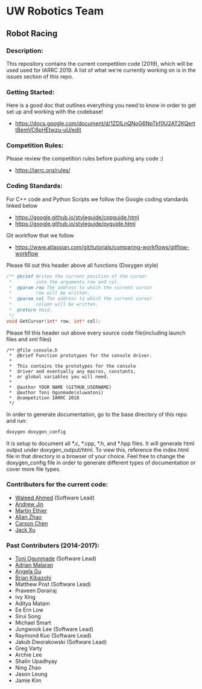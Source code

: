 # UW Robotics Team
## Robot Racing

### Description:
This repository contains the current competition code (2019), which will be used used for IARRC 2019. A list of what we're currently working on is in the issues section of this repo.

### Getting Started:
Here is a good doc that outlines everything you need to know in order to get set up and working with the codebase!
* https://docs.google.com/document/d/1ZDILnQNoG6NpTkf0U2AT2KQerttBemVC6pHEtwzu-uU/edit

### Competition Rules:
Please review the competition rules before pushing any code :)
* https://iarrc.org/rules/

### Coding Standards:
For C++ code and Python Scripts we follow the Google coding standards linked below
* https://google.github.io/styleguide/cppguide.html
* https://google.github.io/styleguide/pyguide.html

Git workflow that we follow
* https://www.atlassian.com/git/tutorials/comparing-workflows/gitflow-workflow

Please fill out this header above all functions (Doxygen style)
``` cpp
/** @brief Writes the current position of the cursor
 *         into the arguments row and col.
 *  @param row The address to which the current cursor
 *         row will be written.
 *  @param col The address to which the current cursor
 *         column will be written.
 *  @return Void.
 */
void GetCursor(int* row, int* col);
```
Please fill this header out above every source code file(including launch files and xml files)
```
/** @file console.h
 *  @brief Function prototypes for the console driver.
 *
 *  This contains the prototypes for the console
 *  driver and eventually any macros, constants,
 *  or global variables you will need.
 *
 *  @author YOUR NAME (GITHUB_USERNAME)
 *  @author Toni Ogunmade(oluwatoni)
 *  @competition IARRC 2018
 */
```
In order to generate documentation, go to the base directory of this repo and run:
``` bash
doxygen doxygen_config
```
It is setup to document all \*.c, \*.cpp, \*.h, and \*.hpp files. It will generate html output under doxygen\_output/html. To view this, reference the index.html file in that directory in a browser of your choice. Feel free to change the doxygen\_config file in order to generate different types of documentation or cover more file types.

### Contributers for the current code:
* [Waleed Ahmed](https://github.com/w29ahmed) (Software Lead)
* [Andrew Jin](https://github.com/DongJunJin)
* [Martin Ethier](https://github.com/MartinEthier)
* [Allan Zhao](https://github.com/y556zhao)
* [Carson Chen](https://github.com/CXYCarson)
* [Jack Xu](https://github.com/JXproject)

### Past Contributers (2014-2017):
* [Toni Ogunmade](https://github.com/Oluwatoni) (Software Lead)
* [Adrian Malaran](https://github.com/AdrianMalaran)
* [Angela Gu](https://github.com/angegu)
* [Brian Kibazohi](https://github.com/kibazohb)
* Matthew Post (Software Lead)
* Praveen Dorairaj
* Ivy Xing
* Aditya Matam
* Ee Ern Low
* Sirui Song
* Michael Smart
* Jungwook Lee (Software Lead)
* Raymond Kuo (Software Lead)
* Jakub Dworakowski (Software Lead)
* Greg Varty
* Archie Lee
* Shalin Upadhyay
* Ning Zhao
* Jason Leung
* Jamie Kim

